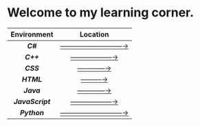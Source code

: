 # Welcome to my learning corner.

| Environment      | Location                                                                                    |
|:----------------:|:-------------------------------------------------------------------------------------------:|
| **_C#_**         | [—————————→](https://github.com/Landon-Brown1/CodeDump/tree/master/Languages/C%23 "C#")                       |
| **_C++_**        | [——————→](https://github.com/Landon-Brown1/CodeDump/tree/master/Languages/C%2B%2B "C++")                  |
| **_CSS_**        | [————→](https://github.com/Landon-Brown1/CodeDump/tree/master/Languages/CSS "CSS")                      |
| **_HTML_**       | [———→](https://github.com/Landon-Brown1/CodeDump/tree/master/Languages/HTML "HTML")                   |
| **_Java_**       | [————→](https://github.com/Landon-Brown1/CodeDump/tree/master/Languages/Java "Java")                   |
| **_JavaScript_** | [——————→](https://github.com/Landon-Brown1/CodeDump/tree/master/Languages/Javascript "JavaScript") |
| **_Python_**     | [—————————→](https://github.com/Landon-Brown1/CodeDump/tree/master/Languages/Python "Python")             |
